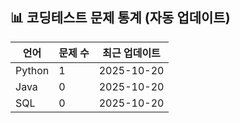 









## 📊 코딩테스트 문제 통계 (자동 업데이트)

| 언어 | 문제 수 | 최근 업데이트 |
|------|----------|----------------|
| Python | 1 | 2025-10-20 |
| Java | 0 | 2025-10-20 |
| SQL | 0 | 2025-10-20 |
